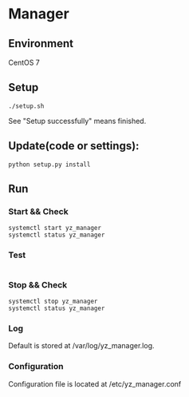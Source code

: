 # Manager

## Environment
CentOS 7

## Setup
```shell
./setup.sh
```
See "Setup successfully" means finished.

## Update(code or settings):
```shell
python setup.py install
```

## Run

### Start && Check
```shell
systemctl start yz_manager
systemctl status yz_manager
```

### Test
```shell
```

### Stop && Check
```shell
systemctl stop yz_manager
systemctl status yz_manager
```

### Log
Default is stored at /var/log/yz_manager.log.

### Configuration
Configuration file is located at /etc/yz_manager.conf

